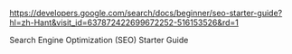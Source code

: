 
https://developers.google.com/search/docs/beginner/seo-starter-guide?hl=zh-Hant&visit_id=637872422699672252-516153526&rd=1

Search Engine Optimization (SEO) Starter Guide